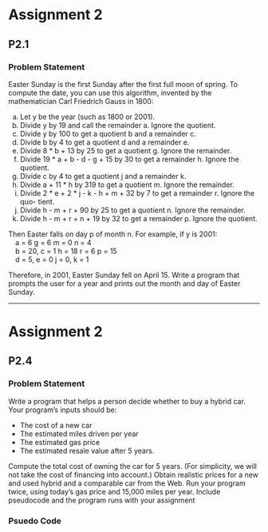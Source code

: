 # Assignment 2

## P2.1

### Problem Statement
Easter Sunday is the first Sunday after the first full moon of spring. To compute
the date, you can use this algorithm, invented by the mathematician Carl Friedrich
Gauss in 1800:

1. Let y be the year (such as 1800 or 2001).
2. Divide y by 19 and call the remainder a. Ignore the quotient.
3. Divide y by 100 to get a quotient b and a remainder c.
4. Divide b by 4 to get a quotient d and a remainder e.
5. Divide 8 * b + 13 by 25 to get a quotient g. Ignore the remainder.
6. Divide 19 * a + b - d - g + 15 by 30 to get a remainder h. Ignore the quotient.
7. Divide c by 4 to get a quotient j and a remainder k.
8. Divide a + 11 * h by 319 to get a quotient m. Ignore the remainder.
9. Divide 2 * e + 2 * j - k - h + m + 32 by 7 to get a remainder r. Ignore the quo-
tient.
10. Divide h - m + r + 90 by 25 to get a quotient n. Ignore the remainder.
11. Divide h - m + r + n + 19 by 32 to get a remainder p. Ignore the quotient.

Then Easter falls on day p of month n. For example, if y is 2001:
<br>&emsp;a = 6 g = 6 m = 0 n = 4
<br>&emsp;b = 20, c = 1 h = 18 r = 6 p = 15
<br>&emsp;d = 5, e = 0 j = 0, k = 1

Therefore, in 2001, Easter Sunday fell on April 15. Write a program that prompts the
user for a year and prints out the month and day of Easter Sunday.

---

# Assignment 2

## P2.4

### Problem Statement
Write a program that helps a person decide whether to buy a hybrid car. Your program’s
inputs should be:

* The cost of a new car
* The estimated miles driven per year
* The estimated gas price
* The estimated resale value after 5 years.

Compute the total cost of owning the car for 5 years. (For simplicity, we will not take the
cost of financing into account.) Obtain realistic prices for a new and used hybrid and
a comparable car from the Web. Run your program twice, using today’s gas price and
15,000 miles per year. Include pseudocode and the program runs with your assignment

### Psuedo Code
<style type="text/css">
    ol { list-style-type: lower-alpha; }
<ol>
    <li>Get the price of the car from the user</li>
    <li>Get the user's estimate mileage</li>
    <li>Get the estimated price of gas from the user</li>
    <li>D. Get the estimated resale value after 5 years from the user</li>
    <li>Total Cost = (a - d) + (b * c)</li>
    <li>Display the value from e to the user</li>
</ol>
</style>